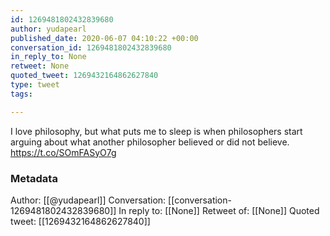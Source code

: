 ```yaml
---
id: 1269481802432839680
author: yudapearl
published_date: 2020-06-07 04:10:22 +00:00
conversation_id: 1269481802432839680
in_reply_to: None
retweet: None
quoted_tweet: 1269432164862627840
type: tweet
tags:

---
```


I love philosophy, but what puts me to sleep is when philosophers start arguing about what another philosopher believed or did not believe. https://t.co/SOmFASyO7g

### Metadata

Author: [[@yudapearl]]
Conversation: [[conversation-1269481802432839680]]
In reply to: [[None]]
Retweet of: [[None]]
Quoted tweet: [[1269432164862627840]]
